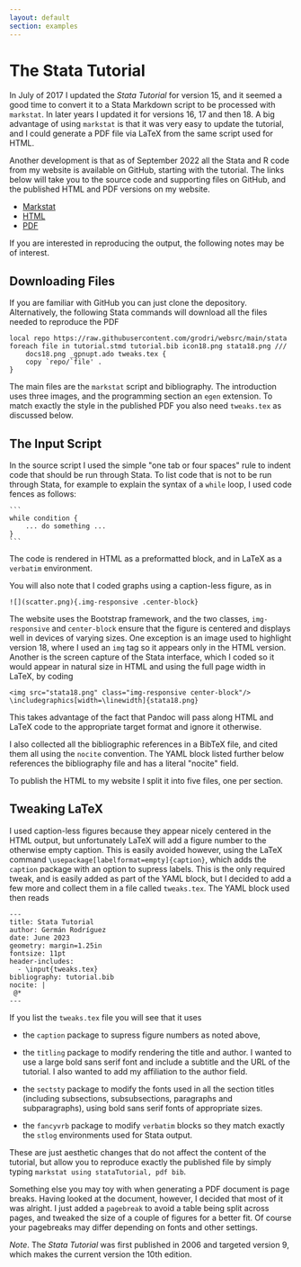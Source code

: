 ```yaml
---
layout: default
section: examples
---
```


The Stata Tutorial
==================

In July of 2017 I updated the *Stata Tutorial* for version 15, and it
seemed a good time to convert it to a Stata Markdown script to be
processed with `markstat`. In later years I updated it for versions
16, 17 and then 18.  A big advantage of using `markstat` is that it was
very easy to update the tutorial, and I could generate a PDF file via
LaTeX from the same script used for HTML. 

Another development is that as of September 2022 all the Stata and R 
code from my website is available on GitHub, starting with the tutorial. 
The links below will take you to the source code and supporting files
on GitHub, and the published HTML and PDF versions on my website.

- [Markstat](https://github.com/grodri/websrc/tree/main/stata)
- [HTML](https://grodri.github.io/stata)
- [PDF]((https://grodri.github.io/stata/tutorial.pdf))


If you are interested in reproducing the output, the following notes may
be of interest.

Downloading Files
-----------------

If you are familiar with GitHub you can just clone the depository.  
Alternatively, the following Stata commands will download all the files
needed to reproduce the PDF

```
local repo https://raw.githubusercontent.com/grodri/websrc/main/stata
foreach file in tutorial.stmd tutorial.bib icon18.png stata18.png ///
    docs18.png _gpnupt.ado tweaks.tex {
    copy `repo/`file' .
}
```

The main files are the `markstat` script and bibliography.  The introduction
uses three images, and the programming section an `egen` extension.  To match
exactly the style in the published PDF you also need `tweaks.tex` as discussed
below.

The Input Script
----------------

In the source script I used the simple \"one tab or four spaces\" rule
to indent code that should be run through Stata. To list code that is
not to be run through Stata, for example to explain the syntax of a
`while` loop, I used code fences as follows:

~~~~
```
while condition {
    ... do something ...
}
```
~~~~

The code is rendered in HTML as a preformatted block, and in LaTeX as a
`verbatim` environment.

You will also note that I coded graphs using a caption-less figure, as in

```
![](scatter.png){.img-responsive .center-block}
```

The website uses the Bootstrap framework, and the two classes,
`img-responsive` and `center-block` ensure that the figure is centered
and displays well in devices of varying sizes. One exception is an image
used to highlight version 18, where I used an `img` tag so it appears
only in the HTML version. Another is the screen capture of the Stata
interface, which I coded so it would appear in natural size in HTML and
using the full page width in LaTeX, by coding

```
<img src="stata18.png" class="img-responsive center-block"/>
\includegraphics[width=\linewidth]{stata18.png}
```

This takes advantage of the fact that Pandoc will pass along HTML and
LaTeX code to the appropriate target format and ignore it otherwise.

I also collected all the bibliographic references in a BibTeX file, and
cited them all using the `nocite` convention. The YAML block listed
further below references the bibliography file and has a literal
\"nocite\" field.

To publish the HTML to my website I split it into five files, one per
section.

Tweaking LaTeX
--------------

I used caption-less figures because they appear nicely centered in the
HTML output, but unfortunately LaTeX will add a figure number to the
otherwise empty caption. This is easily avoided however, using the LaTeX
command `\usepackage[labelformat=empty]{caption}`, which adds the
`caption` package with an option to supress labels. This is the only
required tweak, and is easily added as part of the YAML block, but I
decided to add a few more and collect them in a file called
`tweaks.tex`. The YAML block used then reads

```
---
title: Stata Tutorial 
author: Germán Rodríguez
date: June 2023
geometry: margin=1.25in
fontsize: 11pt
header-includes:
  - \input{tweaks.tex}
bibliography: tutorial.bib
nocite: |
 @*
---
```

If you list the `tweaks.tex` file you will see that it uses

-   the `caption` package to supress figure numbers as noted above,

-   the `titling` package to modify rendering the title and author. I
    wanted to use a large bold sans serif font and include a subtitle
    and the URL of the tutorial. I also wanted to add my affiliation to
    the author field.

-   the `sectsty` package to modify the fonts used in all the section
    titles (including subsections, subsubsections, paragraphs and
    subparagraphs), using bold sans serif fonts of appropriate sizes.

-   the `fancyvrb` package to modify `verbatim` blocks so they match
    exactly the `stlog` environments used for Stata output.

These are just aesthetic changes that do not affect the content of the
tutorial, but allow you to reproduce exactly the published file by
simply typing `markstat using stataTutorial, pdf bib`.

Something else you may toy with when generating a PDF document is page
breaks. Having looked at the document, however, I decided that most of
it was alright. I just added a `pagebreak` to avoid a table being split
across pages, and tweaked the size of a couple of figures for a better fit.
Of course your pagebreaks may differ depending on fonts and other settings.

*Note*. The *Stata Tutorial* was first published in 2006 and targeted
version 9, which makes the current version the 10th edition.
